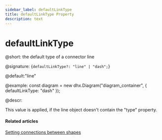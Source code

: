 ```yaml
---
sidebar_label: defaultLinkType
title: defaultLinkType Property
description: text
---
```


# defaultLinkType

@short: the default type of a connector line

@signature: {`defaultLinkType?: "line" | "dash";`}

@default:"line"

@example:
const diagram = new dhx.Diagram("diagram_container", { 
    defaultLinkType: "dash"
});

@descr:

This value is applied, if the line object doesn't contain the "type" property.

#### Related articles

[Setting connections between shapes](../../../lines/index/#setting-connections-between-shapes)
